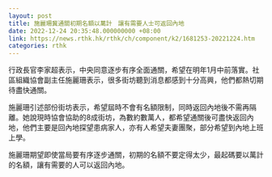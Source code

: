 ```yaml
---
layout: post
title: 施麗珊冀通關初期名額以萬計　讓有需要人士可返回內地
date: 2022-12-24 20:35:48.000000000 +08:00
link: https://news.rthk.hk/rthk/ch/component/k2/1681253-20221224.htm
categories: rthk
---
```


行政長官李家超表示，中央同意逐步有序全面通關，希望在明年1月中前落實。社區組織協會副主任施麗珊表示，很多街坊聽到消息都感到十分高興，他們都熱切期待盡快通關。

施麗珊引述部份街坊表示，希望屆時不會有名額限制，同時返回內地後不需再隔離。她說現時協會協助的8成街坊，為數約數萬人，都希望通關後可盡快返回內地，他們主要是回內地探望患病家人，亦有人希望夫妻團聚，部分希望到內地上班上學。

施麗珊期望即使當局要有序逐步通關，初期的名額不要定得太少，最起碼要以萬計的名額，讓有需要的人可以返回內地。
